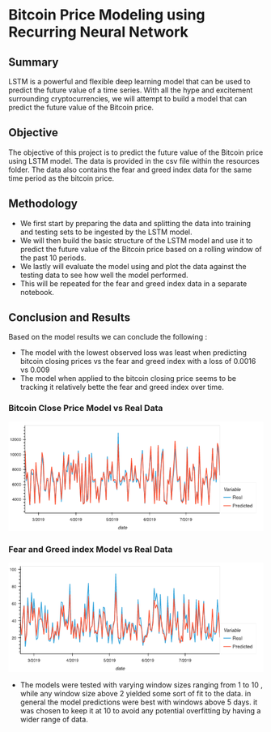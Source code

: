 # Bitcoin Price Modeling using Recurring Neural Network

## Summary 

LSTM is a powerful and flexible deep learning model that can be used to predict the future value of a time series. With all the hype and excitement surrounding cryptocurrencies, we will attempt to build a model that can predict the future value of the Bitcoin price.

## Objective

The objective of this project is to predict the future value of the Bitcoin price using LSTM model. The data is provided in the csv file within the resources folder. The data also contains the fear and greed index data for the same time period as the bitcoin price.

## Methodology

- We first start by preparing the data and splitting the data into training and testing sets to be ingested by the LSTM model.
- We will then build the basic structure of the LSTM model and use it to predict the future value of the Bitcoin price based on a rolling window of the past 10 periods.
- We lastly will evaluate the model using and plot the data against the testing data to see how well the model performed.
- This will be repeated for the fear and greed index data in a separate notebook.

## Conclusion and Results

Based on the model results we can conclude the following :

- The model with the lowest observed loss was least when predicting bitcoin closing prices vs the fear and greed index with a loss of 0.0016 vs 0.009
- The model when applied to the bitcoin closing price seems to be tracking it relatively bette the fear and greed index over time.

### Bitcoin Close Price Model vs Real Data

![alt BTC Close Price](imgs/btc_close_plot.png)

### Fear and Greed index Model vs Real Data

![alt FnG](imgs/fng_plot.png)

- The models were tested with varying window sizes ranging from 1 to 10 , while any window size above 2 yielded some sort of fit to the data. in general the model predictions were best with windows above 5 days. it was chosen to keep it at 10 to avoid any potential overfitting by having a wider range of data.
